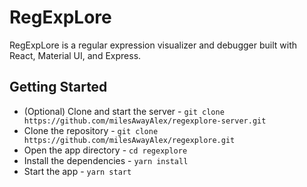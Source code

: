 # RegExpLore

RegExpLore is a regular expression visualizer and debugger built with React, Material UI, and Express.

## Getting Started

- (Optional) Clone and start the server - `git clone https://github.com/milesAwayAlex/regexplore-server.git`
- Clone the repository - `git clone https://github.com/milesAwayAlex/regexplore.git`
- Open the app directory - `cd regexplore`
- Install the dependencies - `yarn install`
- Start the app - `yarn start`
